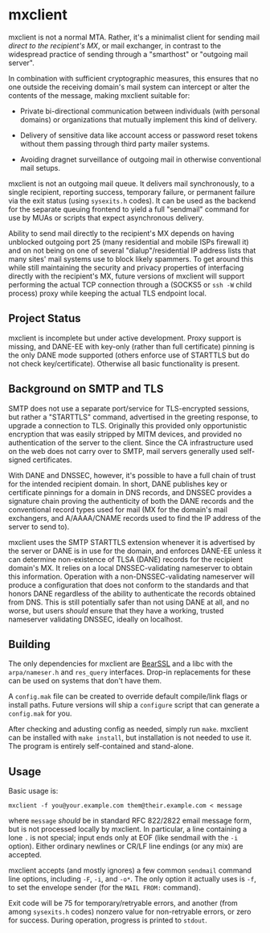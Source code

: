 # mxclient

mxclient is not a normal MTA. Rather, it's a minimalist client for
sending mail *direct to the recipient's MX*, or mail exchanger, in
contrast to the widespread practice of sending through a "smarthost"
or "outgoing mail server".

In combination with sufficient cryptographic measures, this ensures
that no one outside the receiving domain's mail system can intercept
or alter the contents of the message, making mxclient suitable for:

- Private bi-directional communication between individuals (with
  personal domains) or organizations that mutually implement this kind
  of delivery.

- Delivery of sensitive data like account access or password reset
  tokens without them passing through third party mailer systems.

- Avoiding dragnet surveillance of outgoing mail in otherwise
  conventional mail setups.

mxclient is not an outgoing mail queue. It delivers mail
synchronously, to a single recipient, reporting success, temporary
failure, or permanent failure via the exit status (using `sysexits.h`
codes). It can be used as the backend for the separate queuing
frontend to yield a full "sendmail" command for use by MUAs or scripts
that expect asynchronous delivery.

Ability to send mail directly to the recipient's MX depends on having
unblocked outgoing port 25 (many residential and mobile ISPs firewall
it) and on not being on one of several "dialup"/residential IP address
lists that many sites' mail systems use to block likely spammers. To
get around this while still maintaining the security and privacy
properties of interfacing directly with the recipient's MX, future
versions of mxclient will support performing the actual TCP connection
through a (SOCKS5 or `ssh -W` child process) proxy while keeping the
actual TLS endpoint local.


## Project Status

mxclient is incomplete but under active development. Proxy support is
missing, and DANE-EE with key-only (rather than full certificate)
pinning is the only DANE mode supported (others enforce use of
STARTTLS but do not check key/certificate). Otherwise all basic
functionality is present.


## Background on SMTP and TLS

SMTP does not use a separate port/service for TLS-encrypted sessions,
but rather a "STARTTLS" command, advertised in the greeting response,
to upgrade a connection to TLS. Originally this provided only
opportunistic encryption that was easily stripped by MITM devices, and
provided no authentication of the server to the client. Since the CA
infrastructure used on the web does not carry over to SMTP, mail
servers generally used self-signed certificates.

With DANE and DNSSEC, however, it's possible to have a full chain of
trust for the intended recipient domain. In short, DANE publishes key
or certificate pinnings for a domain in DNS records, and DNSSEC
provides a signature chain proving the authenticity of both the DANE
records and the conventional record types used for mail (MX for the
domain's mail exchangers, and A/AAAA/CNAME records used to find the IP
address of the server to send to).

mxclient uses the SMTP STARTTLS extension whenever it is advertised by
the server or DANE is in use for the domain, and enforces DANE-EE
unless it can determine non-existence of TLSA (DANE) records for the
recipient domain's MX. It relies on a local DNSSEC-validating
nameserver to obtain this information. Operation with a
non-DNSSEC-validating nameserver will produce a configuration that
does not conform to the standards and that honors DANE regardless of
the ability to authenticate the records obtained from DNS. This is
still potentially safer than not using DANE at all, and no worse, but
users *should* ensure that they have a working, trusted nameserver
validating DNSSEC, ideally on localhost.


## Building

The only dependencies for mxclient are
[BearSSL](https://www.bearssl.org/) and a libc with the
`arpa/nameser.h` and `res_query` interfaces. Drop-in replacements for
these can be used on systems that don't have them.

A `config.mak` file can be created to override default compile/link
flags or install paths. Future versions will ship a `configure` script
that can generate a `config.mak` for you.

After checking and adusting config as needed, simply run `make`.
mxclient can be installed with `make install`, but installation is not
needed to use it. The program is entirely self-contained and
stand-alone.


## Usage

Basic usage is:

    mxclient -f you@your.example.com them@their.example.com < message

where `message` *should* be in standard RFC 822/2822 email message
form, but is not processed locally by mxclient. In particular, a line
containing a lone `.` is not special; input ends only at EOF (like
sendmail with the `-i` option). Either ordinary newlines or CR/LF line
endings (or any mix) are accepted.

mxclient accepts (and mostly ignores) a few common `sendmail` command
line options, including `-F`, `-i`, and `-o*`. The only option it
actually uses is `-f`, to set the envelope sender (for the `MAIL
FROM:` command).

Exit code will be 75 for temporary/retryable errors, and another (from
among `sysexits.h` codes) nonzero value for non-retryable errors, or
zero for success. During operation, progress is printed to `stdout`.

